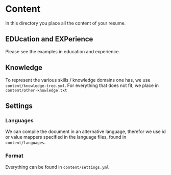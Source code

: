 # Content

In this directory you place all the content of your resume.

## EDUcation and EXPerience
Please see the examples in education and experience.

## Knowledge

To represent the various skills / knowledge domains one has,
we use `content/knowledge-tree.yml`.
For everything that does not fit,
we place in `content/other-knowledge.txt`

## Settings

### Languages
We can compile the document in an alternative language,
therefor we use id or value mappers specified in the language files,
found in `content/languages`.

### Format

Everything can be found in `content/settings.yml`

